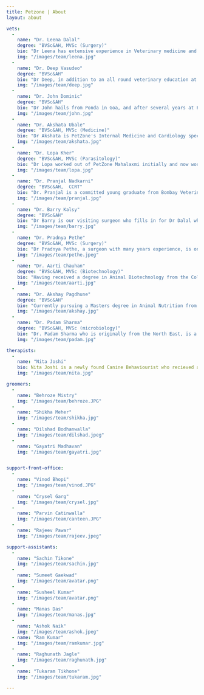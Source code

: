 ```yaml
---
title: Petzone | About
layout: about

vets:
  -
    name: "Dr. Leena Dalal"
    degree: "BVSc&AH, MVSc (Surgery)"
    bio: "Dr Leena has extensive experience in Veterinary medicine and Surgery over 30 years. She has trained in surgery, imaging and various aspects of General medicine both in India and internationally, and continues to regularly update her knowledge and training.She travels between all the Petzone clinics, reviews all the non-routine cases and is always available to give advice."
    img: "/images/team/leena.jpg"
  -
    name: "Dr. Deep Vasudeo"
    degree: "BVSc&AH"
    bio: "Dr Deep, in addition to an all round veterinary education at Bombay Veterinary College, has been trained in hydrotherapy and physiotherapy at Greyfriars in the UK. He excels at treating musculoskeletal conditions and has assisted many a dog with full recovery from lameness and orthopedic surgery. He keeps his skills and knowledge of general veterinary medicine sharp with continuing education courses and workshops and is engaged in the endless pursuit of finding new and creative means to help lame dogs to walk."
    img: "/images/team/deep.jpg"
  -
    name: "Dr. John Dominic"
    degree: "BVSc&AH"
    bio: "Dr John hails from Ponda in Goa, and after several years at PetZone Churchgate, now looks after pets at PetZone Goa. He is skilled with Anesthesia and all aspects of general veterinary medical and surgical care, and has a special affinity for feline treatment and care."
    img: "/images/team/john.jpg"
  -
    name: "Dr. Akshata Ubale"
    degree: "BVSc&AH, MVSc (Medicine)"
    bio: "Dr Akshata is PetZone's Internal Medicine and Cardiology specialist. Trained both at home and abroad, she is experienced with Ultrasound examination and 2d Echo and is available to all Petzones for cardiac and medical consults. She is especially interested in all aspects of the diagnosis, preventive care and maintenance for cardiac and renal conditions."
    img: "/images/team/akshata.jpg"
  -
    name: "Dr. Lopa Kher"
    degree: "BVSc&AH, MVSc (Parasitology)"
    bio: "Dr Lopa worked out of PetZone Mahalaxmi initially and now works at PetZone Churchgate. With tick and vector borne diseases becoming so prevalent and also life threatening in pets, Dr Lopa's expertise is often sought out to treat these conditions. She has a special interest in dermatology, and has an almost intuitive ability to diagnose parasitic skin disease."
    img: "/images/team/lopa.jpg"
  -
    name: "Dr. Pranjal Nadkarni"
    degree: "BVSc&AH,  CCRT"
    bio: "Dr. Pranjal is a committed young graduate from Bombay Veterinary College, with a special interest in physiotherapy and rehabilitation. She is motivated and dedicated to improve the level of care she can offer her patients and to give them the benefits of physical therapy for their injuries and aging joints. She has been trained in state-of-the-art rehabilitation techniques by Canine Rehabilitation Institute, Inc. and has been certified by them as a Canine Rehabilitation Therapist – [approved by AAVSB (American Association of Veterinary State Boards) R.A.C.E. (Registry of Approved Continuing Education)]."
    img: "/images/team/pranjal.jpg"
  -
    name: "Dr. Barry Kalsy"
    degree: "BVSc&AH"
    bio: "Dr Barry is our visiting surgeon who fills in for Dr Dalal when needed. Barry has trained extensively with International surgeons and courses in both anesthesia as well as orthopedic surgery, and continues to update his knowledge and skills with regularity."
    img: "/images/team/barry.jpg"
  -
    name: "Dr. Pradnya Pethe"
    degree: "BVSc&AH, MVSc (Surgery)"
    bio: "Dr Pradnya Pethe, a surgeon with many years experience, is on hand to perform surgeries as required. Well versed with soft tissue surgery she very capably handles cases from routine spay/neuters to more complicated abdominal surgeries."
    img: "/images/team/pethe.jpeg"
  -
    name: "Dr. Aarti Chauhan"
    degree: "BVSc&AH, MVSc (Biotechnology)"
    bio: "Having received a degree in Animal Biotechnology from the College of Veterinary Sciences, Hisar, Dr Aarti Chauhan has  practical knowledge of Biotechnology and Molecular Genetics. With the skill of diagnosing diseases on molecular level and having the experience of many workshops and conferences on molecular biology and genomics, she has further gained working experience as a Veterinary Officer in Uttarakhand."
    img: "/images/team/aarti.jpg"
  -
    name: "Dr. Akshay Pagdhune"
    degree: "BVSc&AH"
    bio: "Currently pursuing a Masters degree in Animal Nutrition from Bombay Veterinary College, Dr. Akshay Pagdhune   is  a young budding Animal Nutritionist  who is interested  of optimizing wellness and performance of pets by understanding how specific vitamins, minerals and every single ingredient of pet food work. Armed with a sound knowledge of medicine and routine surgery, he is available to provide the best possible diagnosis, treatment and overall patient care of  pets during an emergency, and is in training to manage PetZone's night facilities."
    img: "/images/team/akshay.jpg"
  -
    name: "Dr. Padam Sharma"
    degree: "BVSc&AH, MVSc (microbiology)"
    bio: "Dr. Padam Sharma who is originally from the North East, is a young vet who doubles up  as a Practice Manager for the Mumbai PetZone Clinics. He has a Masters degree in Veterinary Microbiology  and is well equipped to handle laboratory work in addition to clinical practice. By understanding microbes, he aims to solve a range of problems affecting pet’s health and the environment. He conducts examinations on specimens collected from animals for bacterial, viral, protozoan and fungal infections. This may include studying how diseases spread and using research findings to direct appropriate treatment protocols."
    img: "/images/team/padam.jpg"

therapists:
  -
    name: "Nita Joshi"
    bio: Nita Joshi is a newly found Canine Behaviourist who recieved a diploma from the British College of Canine studies. She helps owners rehabilitate behaviour issues and helps them find triggers at home and in the environment that is getting their dog to behave in a certain manner. She can help them cope with these issues and turn around the situation. She is also a certified hydrotherapist starting her own venture soon.
    img: "/images/team/nita.jpg"

groomers:
  -
    name: "Behroze Mistry"
    img: "/images/team/behroze.JPG"
  -
    name: "Shikha Meher"
    img: "/images/team/shikha.jpg"
  -
    name: "Dilshad Bodhanwalla"
    img: "/images/team/dilshad.jpeg"
  -
    name: "Gayatri Madhavan"
    img: "/images/team/gayatri.jpg"


support-front-office:
  - 
    name: "Vinod Bhopi"
    img: "/images/team/vinod.JPG"
  - 
    name: "Crysel Garg"
    img: "/images/team/crysel.jpg"
  - 
    name: "Parvin Catinwalla"
    img: "/images/team/canteen.JPG"
  - 
    name: "Rajeev Pawar"
    img: "/images/team/rajeev.jpeg"

support-assistants:
  - 
    name: "Sachin Tikone"
    img: "/images/team/sachin.jpg"
  - 
    name: "Sumeet Gaekwad"
    img: "/images/team/avatar.png"
  - 
    name: "Susheel Kumar"
    img: "/images/team/avatar.png"
  - 
    name: "Manas Das"
    img: "/images/team/manas.jpg"
  - 
    name: "Ashok Naik"
    img: "/images/team/ashok.jpeg"
  - name: "Ram Kumar"
    img: "/images/team/ramkumar.jpg"
  - 
    name: "Raghunath Jagle"
    img: "/images/team/raghunath.jpg"
  - 
    name: "Tukaram Tikhone"
    img: "/images/team/tukaram.jpg"    

---
```

